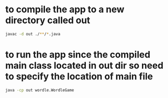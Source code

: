 # to compile the app to a new directory called out
```bash
javac -d out ./**/*.java
```
# to run the app since the compiled main class located in out dir so need to specify the location of main file
```bash
java -cp out wordle.WordleGame 
```
